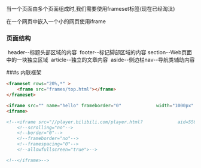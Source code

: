 当一个页面由多个页面组成时,我们需要使用frameset标签(现在已经淘汰)

在一个网页中嵌入一个小的网页使用iframe

### 页面结构

​	header--标题头部区域的内容
​    footer--标记脚部区域的内容
​    section--Web页面中的一块独立区域
​    article--独立的文章内容
​    aside--侧边栏
​    nav--导航类辅助内容

###s 内联框架

```html
<frameset rows="20%,*" >  
	<frame src="frames/top.html"></frame>
</frameset>
```
```html
<iframe src="" name="hello" frameborder="0" 			width="1000px" height="800px">
<iframe>
```



```html
<!--<iframe src="//player.bilibili.com/player.html? 			aid=55631961&bvid=BV1x4411V75C&cid=97257967&page=11"-->
    <!--scrolling="no"-->
    <!--border="0"-->
    <!--frameborder="no"-->
    <!--framespacing="0"-->
    <!--allowfullscreen="true">-->

<!--</iframe>-->
```